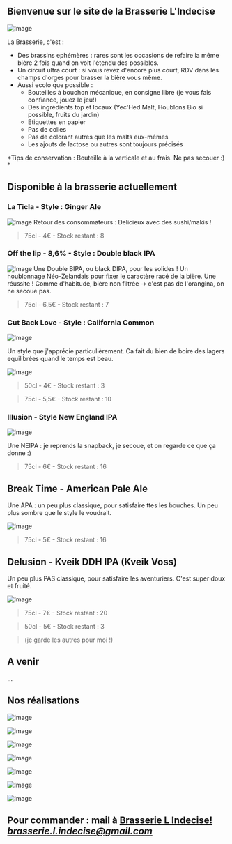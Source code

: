 ## Bienvenue sur le site de la Brasserie L'Indecise

![Image](https://brasserie-l-indecise.github.io/brasserie-l-indecise/img_brasserie_4.jpg)

La Brasserie, c'est :

* Des brassins ephémères : rares sont les occasions de refaire la même bière 2 fois quand on voit l'étendu des possibles.
* Un circuit ultra court : si vous revez d'encore plus court, RDV dans les champs d'orges pour brasser la bière vous même.
* Aussi ecolo que possible :
  * Bouteilles à bouchon mécanique, en consigne libre (je vous fais confiance, jouez le jeu!)
  * Des ingrédients top et locaux (Yec'Hed Malt, Houblons Bio si possible, fruits du jardin)
  * Etiquettes en papier
  * Pas de colles
  * Pas de colorant autres que les malts eux-mêmes
  * Les ajouts de lactose ou autres sont toujours précisés

*Tips de conservation : Bouteille à la verticale et au frais. Ne pas secouer :)  *

## Disponible à la brasserie actuellement

### La Ticla - Style : Ginger Ale
![Image](https://brasserie-l-indecise.github.io/brasserie-l-indecise/Image_052.png)
Retour des consommateurs : Delicieux avec des sushi/makis !

> 75cl - 4€ - Stock restant : 8

### Off the lip - 8,6% - Style : Double black IPA

![Image](https://brasserie-l-indecise.github.io/brasserie-l-indecise/Image_053.png)
Une Double BIPA, ou black DIPA, pour les solides ! Un houblonnage Néo-Zelandais pour fixer le caractère racé de la bière.
Une réussite ! Comme d'habitude, bière non filtrée -> c'est pas de l'orangina, on ne secoue pas.

> 75cl - 6,5€ - Stock restant : 7

### Cut Back Love - Style : California Common

![Image](https://brasserie-l-indecise.github.io/brasserie-l-indecise/Image_055.jpg)

Un style que j'apprécie particulièrement. Ca fait du bien de boire des lagers equilibrées quand le temps est beau.

![Image](https://brasserie-l-indecise.github.io/brasserie-l-indecise/Image_054.png)

> 50cl - 4€ - Stock restant : 3

> 75cl - 5,5€ - Stock restant : 10

### Illusion - Style New England IPA 

![Image](https://brasserie-l-indecise.github.io/brasserie-l-indecise/Image_056.png)

Une NEIPA : je reprends la snapback, je secoue, et on regarde ce que ça donne :)

> 75cl - 6€ - Stock restant : 16

## Break Time - American Pale Ale

Une APA : un peu plus classique, pour satisfaire ttes les bouches. Un peu plus sombre que le style le voudrait.

![Image](https://brasserie-l-indecise.github.io/brasserie-l-indecise/Image_057.png)

> 75cl - 5€ - Stock restant : 16

## Delusion - Kveik DDH IPA (Kveik Voss)

Un peu plus PAS classique, pour satisfaire les aventuriers. C'est super doux et fruité.

![Image](https://brasserie-l-indecise.github.io/brasserie-l-indecise/Image_058.png)

> 75cl - 7€ - Stock restant : 20
 
> 50cl - 5€ - Stock restant : 3

>(je garde les autres pour moi !)

## A venir

...

## Nos réalisations

![Image](https://brasserie-l-indecise.github.io/brasserie-l-indecise/img_brasserie_1.jpg)

![Image](https://brasserie-l-indecise.github.io/brasserie-l-indecise/Image_055.jpg)

![Image](https://brasserie-l-indecise.github.io/brasserie-l-indecise/img_brasserie_2.png)

![Image](https://brasserie-l-indecise.github.io/brasserie-l-indecise/img_brasserie-3.jpg)

![Image](https://brasserie-l-indecise.github.io/brasserie-l-indecise/img_brasserie_4.jpg)

![Image](https://brasserie-l-indecise.github.io/brasserie-l-indecise/img_brasserie_5.jpg)

![Image](https://brasserie-l-indecise.github.io/brasserie-l-indecise/img_brasserie_6.jpg)

## Pour commander : mail à [Brasserie L Indecise!](mailto:?to=brasserie.l.indecise@gmail.com) *brasserie.l.indecise@gmail.com*
